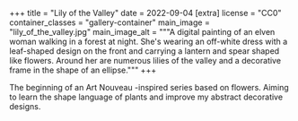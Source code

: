 +++
title = "Lily of the Valley"
date = 2022-09-04
[extra]
license = "CC0"
container_classes = "gallery-container"
main_image = "lily_of_the_valley.jpg"
main_image_alt = """A digital painting of an elven woman walking in a forest at
night. She's wearing an off-white dress with a leaf-shaped design on the front
and carrying a lantern and spear shaped like flowers. Around her are numerous
lilies of the valley and a decorative frame in the shape of an ellipse."""
+++

The beginning of an Art Nouveau -inspired series based on flowers. Aiming to
learn the shape language of plants and improve my abstract decorative designs.

<!-- more -->
